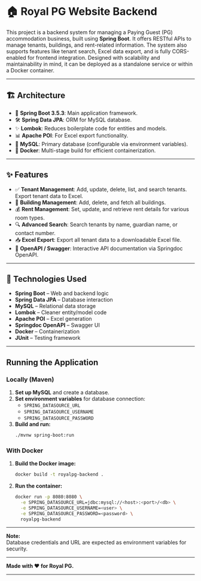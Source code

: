 # 🏠 Royal PG Website Backend

This project is a backend system for managing a Paying Guest (PG) accommodation business, built using **Spring Boot**. It offers RESTful APIs to manage tenants, buildings, and rent-related information. The system also supports features like tenant search, Excel data export, and is fully CORS-enabled for frontend integration. Designed with scalability and maintainability in mind, it can be deployed as a standalone service or within a Docker container.

---

## 🏗️ Architecture

- 🚀 **Spring Boot 3.5.3**: Main application framework.
- 🛠️ **Spring Data JPA**: ORM for MySQL database.
- ✨ **Lombok**: Reduces boilerplate code for entities and models.
- 📊 **Apache POI**: For Excel export functionality.
- 🐬 **MySQL**: Primary database (configurable via environment variables).
- 🐳 **Docker**: Multi-stage build for efficient containerization.

---

## ✨ Features

- ✅ **Tenant Management**: Add, update, delete, list, and search tenants. Export tenant data to Excel.
- 🏢 **Building Management**: Add, delete, and fetch all buildings.
- 💰 **Rent Management**: Set, update, and retrieve rent details for various room types.
- 🔍 **Advanced Search**: Search tenants by name, guardian name, or contact number.
- 📥 **Excel Export**: Export all tenant data to a downloadable Excel file.
- 📘 **OpenAPI / Swagger**: Interactive API documentation via Springdoc OpenAPI.





---

## 🧩 Technologies Used

- **Spring Boot** – Web and backend logic  
- **Spring Data JPA** – Database interaction  
- **MySQL** – Relational data storage  
- **Lombok** – Cleaner entity/model code  
- **Apache POI** – Excel generation  
- **Springdoc OpenAPI** – Swagger UI  
- **Docker** – Containerization  
- **JUnit** – Testing framework 

---

## Running the Application

### Locally (Maven)

1. **Set up MySQL** and create a database.
2. **Set environment variables** for database connection:
   - `SPRING_DATASOURCE_URL`
   - `SPRING_DATASOURCE_USERNAME`
   - `SPRING_DATASOURCE_PASSWORD`
3. **Build and run:**
   ```sh
   ./mvnw spring-boot:run
   ```

### With Docker

1. **Build the Docker image:**
   ```sh
   docker build -t royalpg-backend .
   ```
2. **Run the container:**
   ```sh
   docker run -p 8080:8080 \
     -e SPRING_DATASOURCE_URL=jdbc:mysql://<host>:<port>/<db> \
     -e SPRING_DATASOURCE_USERNAME=<user> \
     -e SPRING_DATASOURCE_PASSWORD=<password> \
     royalpg-backend
   ```


---



**Note:**  
Database credentials and URL are expected as environment variables for security.

---

**Made with ❤️ for Royal PG.**

---



